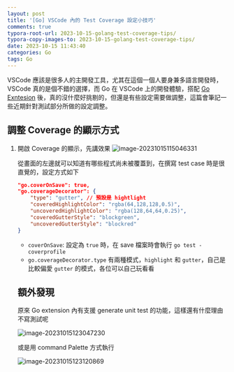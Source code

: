 ```yaml
---
layout: post
title: '[Go] VSCode 內的 Test Coverage 設定小技巧'
comments: true
typora-root-url: 2023-10-15-golang-test-coverage-tips/
typora-copy-images-to: 2023-10-15-golang-test-coverage-tips/
date: 2023-10-15 11:43:40
categories: Go
tags: Go
---
```


VSCode 應該是很多人的主開發工具，尤其在這個一個人要身兼多語言開發時，VSCode 真的是個不錯的選擇，而 Go 在 VSCode 上的開發體驗，搭配 [Go Exntesion](https://marketplace.visualstudio.com/items?itemName=golang.Go) 後，真的沒什麼好挑剔的，但還是有些設定需要做調整，這篇會筆記一些近期針對測試部分所做的設定調整。

<!-- more -->

## 調整 Coverage 的顯示方式

1. 開啟 Coverage 的顯示，先講效果
   ![image-20231015115046331](image-20231015115046331.png)

   從畫面的左邊就可以知道有哪些程式尚未被覆蓋到，在撰寫 test case 時是很直覺的，設定方式如下

   ```json
   "go.coverOnSave": true,
   "go.coverageDecorator": {
       "type": "gutter", // 預設是 hightlight
       "coveredHighlightColor": "rgba(64,128,128,0.5)",
       "uncoveredHighlightColor": "rgba(128,64,64,0.25)",
       "coveredGutterStyle": "blockgreen",
       "uncoveredGutterStyle": "blockred"
   }
   ```

   - `coverOnSave`: 設定為 `true` 時，在 save 檔案時會執行 `go test -coverprofile`
   - `go.coverageDecorator.type` 有兩種模式，`highlight` 和 `gutter`，自己是比較偏愛 `gutter` 的模式，各位可以自己玩看看

   

   ## 額外發現

   原來 Go extension 內有支援 generate unit test  的功能，這樣還有什麼理由不寫測試呢

   ![image-20231015123047230](image-20231015123047230.png)

   或是用 command Palette 方式執行

   ![image-20231015123120869](image-20231015123120869.png)

   

   
